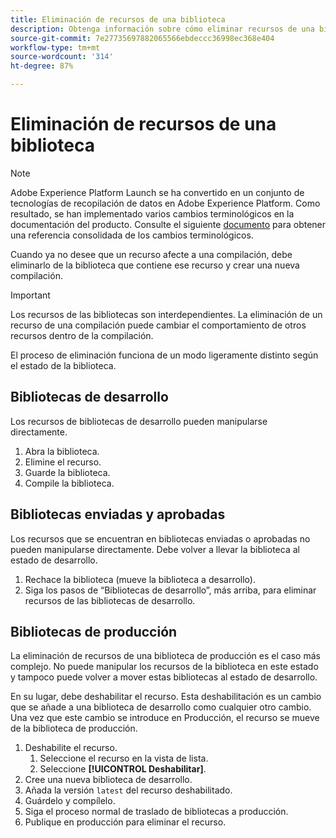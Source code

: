```yaml
---
title: Eliminación de recursos de una biblioteca
description: Obtenga información sobre cómo eliminar recursos de una biblioteca de etiquetas.
source-git-commit: 7e27735697882065566ebdeccc36998ec368e404
workflow-type: tm+mt
source-wordcount: '314'
ht-degree: 87%

---
```


# Eliminación de recursos de una biblioteca

>[!NOTE]
>
>Adobe Experience Platform Launch se ha convertido en un conjunto de tecnologías de recopilación de datos en Adobe Experience Platform. Como resultado, se han implementado varios cambios terminológicos en la documentación del producto. Consulte el siguiente [documento](../../term-updates.md) para obtener una referencia consolidada de los cambios terminológicos.

Cuando ya no desee que un recurso afecte a una compilación, debe eliminarlo de la biblioteca que contiene ese recurso y crear una nueva compilación.

>[!IMPORTANT]
>
>Los recursos de las bibliotecas son interdependientes. La eliminación de un recurso de una compilación puede cambiar el comportamiento de otros recursos dentro de la compilación.

El proceso de eliminación funciona de un modo ligeramente distinto según el estado de la biblioteca.

## Bibliotecas de desarrollo

Los recursos de bibliotecas de desarrollo pueden manipularse directamente.

1. Abra la biblioteca.
1. Elimine el recurso.
1. Guarde la biblioteca.
1. Compile la biblioteca.

## Bibliotecas enviadas y aprobadas

Los recursos que se encuentran en bibliotecas enviadas o aprobadas no pueden manipularse directamente. Debe volver a llevar la biblioteca al estado de desarrollo.

1. Rechace la biblioteca (mueve la biblioteca a desarrollo).
1. Siga los pasos de “Bibliotecas de desarrollo”, más arriba, para eliminar recursos de las bibliotecas de desarrollo.

## Bibliotecas de producción

La eliminación de recursos de una biblioteca de producción es el caso más complejo. No puede manipular los recursos de la biblioteca en este estado y tampoco puede volver a mover estas bibliotecas al estado de desarrollo.

En su lugar, debe deshabilitar el recurso. Esta deshabilitación es un cambio que se añade a una biblioteca de desarrollo como cualquier otro cambio. Una vez que este cambio se introduce en Producción, el recurso se mueve de la biblioteca de producción.

1. Deshabilite el recurso.
   1. Seleccione el recurso en la vista de lista.
   1. Seleccione **[!UICONTROL Deshabilitar]**.
1. Cree una nueva biblioteca de desarrollo.
1. Añada la versión `latest` del recurso deshabilitado.
1. Guárdelo y compílelo.
1. Siga el proceso normal de traslado de bibliotecas a producción.
1. Publique en producción para eliminar el recurso.
